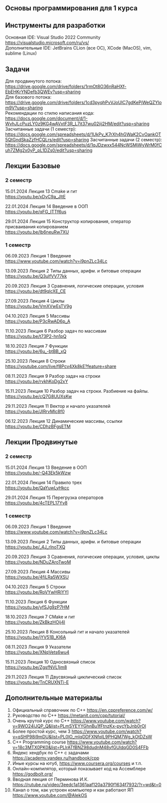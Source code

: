 ## Основы программирования для 1 курса

## Инструменты для разработки
Основная IDE: Visual Studio 2022 Community https://visualstudio.microsoft.com/ru/vs/  
Дополнительные IDE: JetBrains CLion (все ОС), XCode (MacOS), vim, sublime (Linux)

## Задачи
Для продвинутого потока: https://drive.google.com/drive/folders/1rmOt8O36nRaHXf-EbEHKrYNDefb3QWEv?usp=sharing  
Для базового потока: https://drive.google.com/drive/folders/1cd3pyqhPvVJoUlC7gdKePjWeQZYlom9V?usp=sharing  
Рекомендации по стилю написания кода: https://docs.google.com/document/d/1-WvhJLcPuzLY0z9KG4wAVxtF3R_L7it37wu02iij2HM/edit?usp=sharing  
Засчитанные задачи (1 семестр): https://docs.google.com/spreadsheets/d/1UkPy_K7rXh4hGWaK2CvOankOT5QtGndSkaZzfHCQLrs/edit?usp=sharing
Засчитанные задачи (2 семестр): https://docs.google.com/spreadsheets/d/1qJDzwxx544NcWSMjWyWrM0fCuh7ZMg2x0yP_pL1DZs0/edit?usp=sharing

## Лекции Базовые

### 2 семестр  

15.01.2024 Лекция 13 Cmake и гит  
https://youtu.be/xDvC9a_JltE  

22.01.2024 Лекция 14 Введение в ООП  
https://youtu.be/qFG_ITTf6us  

29.01.2024 Лекция 15 Конструктор копирования, оператор присваивания копированием  
https://youtu.be/lb6neuRw7XU  


### 1 семестр  

06.09.2023 Лекция 1 Введение  
https://www.youtube.com/watch?v=i9pnZLc34Lc

13.09.2023 Лекция 2 Типы данных, арифм. и битовые операции  
https://youtu.be/Q3ulfVV77kk  

20.09.2023 Лекция 3 Сравнения, логические операции, условия  
https://youtu.be/dt9qlcXE_CE  

27.09.2023 Лекция 4 Циклы  
https://youtu.be/VmXVwEsTV9g  

04.10.2023 Лекция 5 Массивы  
https://youtu.be/P3cRwAD6p_A  

11.10.2023 Лекция 6 Разбор задач по массивам  
https://youtu.be/t73P2-hn1pQ  

18.10.2023 Лекция 7 Функции  
https://youtu.be/6u_-btBB_xQ  

25.10.2023 Лекция 8 Строки  
https://youtube.com/live/f8Pcv4Xk8kE?feature=share  

08.11.2023 Лекция 9 Разбор задач на строки  
https://youtu.be/rvkhKoDg2xY  

15.11.2023 Лекция 10 Разбор задач на строки. Разбиение на файлы.  
https://youtu.be/cQ7G8UUXsKw  

29.11.2023 Лекция 11 Вектор и начало указателей
https://youtu.be/JIRrvMlc8f0  

06.12.2023 Лекция 12 Динамические массивы, ссылки  
https://youtu.be/CDhzBFgsETM  


## Лекции Продвинутые

### 2 семестр

15.01.2024 Лекция 13 Введение в ООП  
https://youtu.be/-Q43Ek5kWzw  

22.01.2024 Лекция 14 Правило трех  
https://youtu.be/QaYuwLyHkcc  

29.01.2024 Лекция 15 Перегрузка операторов  
https://youtu.be/4cTEPL17Yv8  

### 1 семестр

06.09.2023 Лекция 1 Введение  
https://www.youtube.com/watch?v=i9pnZLc34Lc  

13.09.2023 Лекция 2 Типы данных, арифм. и битовые операции  
https://youtu.be/_4J_rlnoTXQ  

20.09.2023 Лекция 3 Сравнения, логические операции, условия, циклы  
https://youtu.be/NDuZAroTwoM  

27.09.2023 Лекция 4 Массивы  
https://youtu.be/4fiLRa5WXSU  

04.10.2023 Лекция 5 Строки  
https://youtu.be/RoVYwHRiYYI  

11.10.2023 Лекция 6 Функции  
https://youtu.be/yfSJg9zP7HM  

18.10.2023 Лекция 7 CMake и гит  
https://youtu.be/ZkBkzHOij4I  

25.10.2023 Лекция 8 Консольный гит и начало указателей  
https://youtu.be/jYV51B_KI6A  

08.11.2023 Лекция 9 Указатели  
https://youtu.be/XNqVets6wu4  

15.11.2023 Лекция 10 Односвязный список  
https://youtu.be/ZgsfNVL1jm8  

29.11.2023 Лекция 11 Двусвязный циклический список  
https://youtu.be/TnCRUXNTi-E  

## Дополнительные материалы
1. Официальный справочник по С++ https://en.cppreference.com/w/  
2. Руководство по С++ https://metanit.com/cpp/tutorial/  
3. Очень крутой курс по С++ https://www.youtube.com/watch?v=9WO24IJQP_Q&list=PLmSYEYYGhnBu1fFtnzKx-pycYbJnb0rOl
4. Более простой курс, чем 3 https://www.youtube.com/watch?v=qSHP98i9mDU&list=PL0lO_mIqDDFXNfqIL9PHQM7Wg_kOtDZsW
5. C++ Programming course https://www.youtube.com/watch?v=18c3MTX0PK0&list=PLlrATfBNZ98dudnM48yfGUldqGD0S4FFb
6. Яндекс хендбук по С++ с задачами https://academy.yandex.ru/handbook/cpp  
7. Иные курсы на ютуб, https://www.coursera.org/courses и т.п.  
8. Онлайн-компилятор, который показывает код на Ассемблере https://godbolt.org/  
9. Вводная лекция от Перминова И.К. https://rutube.ru/video/3eedc1a1361aaf120a3790f1634f7932/?r=wd&t=0  
10. Канал о том, как устроен компьютер и как работают ЯП https://www.youtube.com/@AlekOS  


